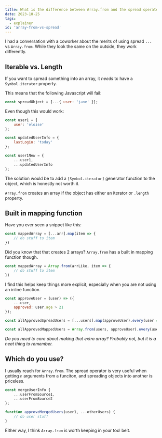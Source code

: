 ```yaml
---
title: What is the difference between Array.from and the spread operator?
date: 2023-10-25
tags:
  - explainer
id: 'array-from-vs-spread'
---
```


I had a conversation with a coworker about the merits of using spread `...` vs `Array.from`. While they look the same on the outside, they work differently.

## Iterable vs. Length

If you want to spread something into an array, it *needs* to have a `Symbol.iterator` property.

This means that the following Javascript will fail:

```js
const spreadObject = [...{ user: 'jane' }];
```

Even though this would work:

```js
const user1 = {
    user: 'eloise'
};

const updatedUserInfo = {
    lastLogin: 'today'
};

const user1New = {
    ...user1,
    ...updatedUserInfo
};
```

The solution would be to add a `[Symbol.iterator]` generator function to the object, which is honestly not worth it.

`Array.from` creates an array if the object has either an iterator or  `.length` property.

## Built in mapping function

Have you ever seen a snippet like this:

```js
const mappedArray = [...arr].map(item => {
    // do stuff to item
})
```

Did you know that that creates 2 arrays? `Array.from` has a built in mapping function though.

```js
const mappedArray = Array.from(arrLike, item => {
    // do stuff to item
})
```

I find this helps keep things more explicit, especially when you are not using an inline function.

```js
const approveUser = (user) => ({
    ...user,
    approved: user.age > 21
});

const allApprovedSpreadUsers = [...users].map(approveUser).every(user => user.approved);

const allApprovedMappedUsers = Array.from(users, approveUser).every(user => user.approved);
```

*Do you need to care about making that extra array? Probably not, but it is a neat thing to remember.*

## Which do you use?

I usually reach for `Array.from`. The spread operator is very useful when getting `n` arguments from a funciton, and spreading objects into another is priceless.

```js
const mergeUserInfo {
    ...userFromSource1,
    ...userFromSource2
};

function approveMergedUsers(user1, ...otherUsers) {
    // do user stuff
}
```

Either way, I think `Array.from` is worth keeping in your tool belt.